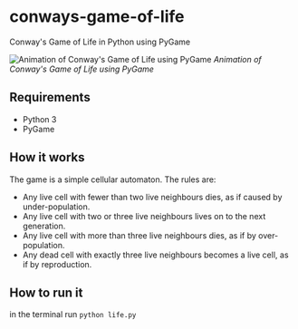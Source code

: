 # conways-game-of-life
 Conway's Game of Life in Python using PyGame

![Animation of Conway's Game of Life using PyGame](https://media.giphy.com/media/r8bineRqHurHNwHE5g/giphy.gif) 
*Animation of Conway's Game of Life using PyGame*

## Requirements

* Python 3
* PyGame

## How it works

The game is a simple cellular automaton. The rules are:

* Any live cell with fewer than two live neighbours dies, as if caused by under-population.
* Any live cell with two or three live neighbours lives on to the next generation.
* Any live cell with more than three live neighbours dies, as if by over-population.
* Any dead cell with exactly three live neighbours becomes a live cell, as if by reproduction.

## How to run it

in the terminal run
`python life.py`



